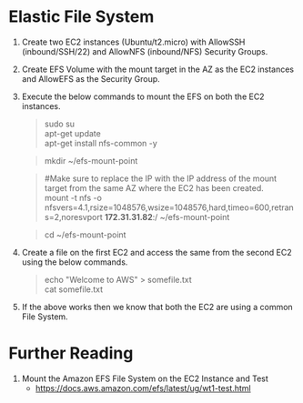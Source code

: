 # Elastic File System

1. Create two EC2 instances (Ubuntu/t2.micro) with AllowSSH (inbound/SSH/22) and AllowNFS (inbound/NFS) Security Groups.

1. Create EFS Volume with the mount target in the AZ as the EC2 instances and AllowEFS as the Security Group.

1. Execute the below commands to mount the EFS on both the EC2 instances.

    >sudo su\
    >apt-get update\
    >apt-get install nfs-common -y

    >mkdir ~/efs-mount-point

    >#Make sure to replace the IP with the IP address of the mount target from the same AZ where the EC2 has been created.\
    >mount -t nfs -o nfsvers=4.1,rsize=1048576,wsize=1048576,hard,timeo=600,retrans=2,noresvport **172.31.31.82**:/   ~/efs-mount-point

    > cd ~/efs-mount-point

1. Create a file on the first EC2 and access the same from the second EC2 using the below commands.

    >echo "Welcome to AWS" > somefile.txt\
    >cat somefile.txt

1. If the above works then we know that both the EC2 are using a common File System.

# Further Reading

1. Mount the Amazon EFS File System on the EC2 Instance and Test
    - https://docs.aws.amazon.com/efs/latest/ug/wt1-test.html